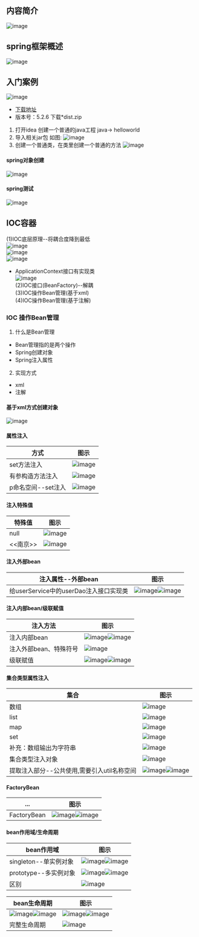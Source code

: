 ## 内容简介
![image](https://user-images.githubusercontent.com/87599765/148055211-b84b5fb8-7dac-4683-bc0b-7e0015b63866.png)

## spring框架概述
![image](https://user-images.githubusercontent.com/87599765/148056091-00b823dd-2a61-4244-8b7a-3178af54cb27.png)

## 入门案例
![image](https://user-images.githubusercontent.com/87599765/148057236-f99f57b4-cc94-4ac6-a514-7267c32ad6ab.png)
- [下载地址](https://repo.spring.io/ui/native/release/org/springframework/spring/)
- 版本号：5.2.6 下载*dist.zip
1. 打开idea 创建一个普通的java工程 java-> helloworld
2. 导入相关jar包 如图:
![image](https://user-images.githubusercontent.com/87599765/148059636-fec013ec-dd0d-489e-97d4-cb1f9a42c094.png)
3. 创建一个普通类，在类里创建一个普通的方法
![image](https://user-images.githubusercontent.com/87599765/148061344-bd36247a-7ca3-487d-84c6-007055fca232.png)
#### spring对象创建
![image](https://user-images.githubusercontent.com/87599765/148061694-33146b6c-515c-4e8d-b4b8-157a376c0518.png)
#### spring测试
![image](https://user-images.githubusercontent.com/87599765/148065055-789c4abd-7ab3-4a91-86a7-86a787de8c78.png)

## IOC容器
(1)IOC底层原理--将耦合度降到最低  
![image](https://user-images.githubusercontent.com/87599765/148066534-0deadf45-d854-4836-a994-894bc6d619d3.png)  
![image](https://user-images.githubusercontent.com/87599765/148067225-be056d47-bb8b-4cb8-bf0d-50a61e5784ac.png)  
![image](https://user-images.githubusercontent.com/87599765/148068650-77cd9fa1-e930-4e20-977a-7e4326f3542b.png)  
- ApplicationContext接口有实现类  
![image](https://user-images.githubusercontent.com/87599765/148069142-28a8723d-19b4-40b6-850f-cc2a60f0d824.png)  
(2)IOC接口(BeanFactory)--解耦  
(3)IOC操作Bean管理(基于xml)  
(4)IOC操作Bean管理(基于注解)  
### IOC 操作Bean管理
1. 什么是Bean管理
- Bean管理指的是两个操作
- Spring创建对象
- Spring注入属性
2. 实现方式
- xml
- 注解
#### 基于xml方式创建对象
![image](https://user-images.githubusercontent.com/87599765/148070079-e4e8a43d-997f-4af0-a56c-f603978b54bd.png)
#### 属性注入
|方式|图示|
|---|---|
|set方法注入|![image](https://user-images.githubusercontent.com/87599765/148168986-50fe7c53-fdf5-4575-ae61-3530289372db.png)|
|有参构造方法注入|![image](https://user-images.githubusercontent.com/87599765/148169068-4cfc2b1a-ad0b-4695-8813-f4647df6866f.png)|
|p命名空间--set注入|![image](https://user-images.githubusercontent.com/87599765/148169191-dd758af5-6ce8-4cd0-8714-4b74245658f7.png)|

#### 注入特殊值
|特殊值|图示|
|---|---|
|null|![image](https://user-images.githubusercontent.com/87599765/148170042-3aae35e1-a4dd-4d74-a409-ca6e5ae12111.png)|
|<<南京>>|![image](https://user-images.githubusercontent.com/87599765/148170256-1ba3f7ed-e032-4a85-a82d-5662dda4aea0.png)|

#### 注入外部bean
|注入属性--外部bean|图示|
|---|---|
|给userService中的userDao注入接口实现类|![image](https://user-images.githubusercontent.com/87599765/148173397-9d422bf8-12b8-4314-8f4c-8bb50cfdf414.png)![image](https://user-images.githubusercontent.com/87599765/148173524-1ea9bf2f-d9a0-4818-a01d-738a3a22b990.png)|

#### 注入内部bean/级联赋值
|注入方法|图示|
|---|---|
|注入内部bean|![image](https://user-images.githubusercontent.com/87599765/148176158-30cd5b22-1acd-4094-8f1f-07e67d156ef8.png)![image](https://user-images.githubusercontent.com/87599765/148176271-a8919c00-8b7a-4ac6-a6e5-e2a44d920754.png)|
|注入外部bean、特殊符号|![image](https://user-images.githubusercontent.com/87599765/148177811-db2e8ed2-fb41-4279-95fd-312f1cde1ccc.png)|
|级联赋值|![image](https://user-images.githubusercontent.com/87599765/148178903-1735ac38-fff1-4de0-b78c-d49d53039a3b.png)![image](https://user-images.githubusercontent.com/87599765/148179098-cfbd3da2-64cd-432d-8489-96d87b920a18.png)|

#### 集合类型属性注入
|集合|图示|
|---|---|
|数组|![image](https://user-images.githubusercontent.com/87599765/148197699-7799932a-6534-42e7-b7ca-88eceb08d41a.png)|
|list|![image](https://user-images.githubusercontent.com/87599765/148197776-dc47a6bf-4f0e-4567-b16c-96a1b7ee3479.png)|
|map|![image](https://user-images.githubusercontent.com/87599765/148197890-3066e400-b5d4-43d7-9047-bf8108c9fc53.png)|
|set|![image](https://user-images.githubusercontent.com/87599765/148197953-7be8d3e6-d154-43ed-a62a-0b4ec0792ace.png)|
|补充：数组输出为字符串|![image](https://user-images.githubusercontent.com/87599765/148198077-10cca770-5494-467a-a77f-28d5e786a28f.png)|
|集合类型注入对象|![image](https://user-images.githubusercontent.com/87599765/148203103-f373e1a2-265f-4946-9d57-c97f7e55710e.png)|
|提取注入部分--公共使用,需要引入util名称空间|![image](https://user-images.githubusercontent.com/87599765/148203316-d0f0d02d-9b2b-4401-99fd-983792a50de8.png)![image](https://user-images.githubusercontent.com/87599765/148203410-04354c93-1c83-4c94-bc5d-86b585a74a1c.png)|

#### FactoryBean
|...|图示|
|---|---|
|FactoryBean|![image](https://user-images.githubusercontent.com/87599765/148219554-db7cac40-5087-495b-b165-4538dfb08d8c.png)![image](https://user-images.githubusercontent.com/87599765/148219705-7ab81d86-859e-4830-bb83-f5d00d5238a5.png)|

#### bean作用域/生命周期
|bean作用域|图示|
|---|---|
|singleton--单实例对象|![image](https://user-images.githubusercontent.com/87599765/148221128-b5980aac-973b-427c-9980-930b7c92dad3.png)![image](https://user-images.githubusercontent.com/87599765/148221061-9e8f9d1d-dd9b-4bc3-8969-d6c03fe32f94.png)|
|prototype--多实例对象|![image](https://user-images.githubusercontent.com/87599765/148221233-0c948309-40d5-422e-885e-a442b273c60f.png)![image](https://user-images.githubusercontent.com/87599765/148221291-496939ee-8947-4bdc-b63c-e45574f0e0ad.png)|
|区别|![image](https://user-images.githubusercontent.com/87599765/148221478-ae5b00dd-afd8-4ee0-be97-943e26766640.png)|

|bean生命周期|图示|
|---|---|
|![image](https://user-images.githubusercontent.com/87599765/148224581-bb83d254-7796-4f34-b5b9-15d834d5e457.png)![image](https://user-images.githubusercontent.com/87599765/148224655-e01acbac-a852-45fb-9ecd-77511504bc52.png)|![image](https://user-images.githubusercontent.com/87599765/148224804-3d95ca81-64ed-412a-8030-e7679cee201c.png)![image](https://user-images.githubusercontent.com/87599765/148224849-bee991b6-f545-4165-85d5-4e2f047462c3.png)|
|完整生命周期|![image](https://user-images.githubusercontent.com/87599765/148225771-e27fc5a1-2ad2-4813-9468-4d41a0bd49c3.png)|
